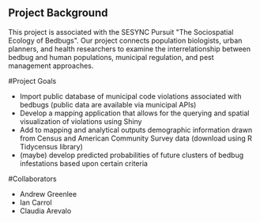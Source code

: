 ## Project Background
This project is associated with the SESYNC Pursuit "The Sociospatial Ecology of Bedbugs". Our project connects population biologists, urban planners, and health researchers to examine the interrelationship between bedbug and human populations, municipal regulation, and pest management approaches.

#Project Goals
- Import public database of municipal code violations associated with bedbugs (public data are available via municipal APIs)
- Develop a mapping application that allows for the querying and spatial visualization of violations using Shiny
- Add to mapping and analytical outputs demographic information drawn from Census and American Community Survey data (download using R Tidycensus library)
- (maybe) develop predicted probabilities of future clusters of bedbug infestations based upon certain criteria

#Collaborators
- Andrew Greenlee
- Ian Carrol 
- Claudia Arevalo